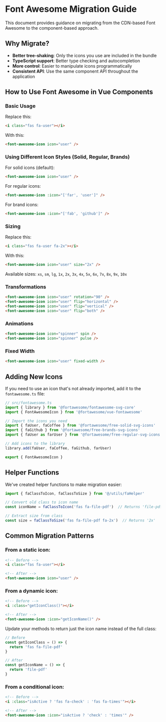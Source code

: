 # Font Awesome Migration Guide

This document provides guidance on migrating from the CDN-based Font Awesome to the component-based approach.

## Why Migrate?

- **Better tree-shaking**: Only the icons you use are included in the bundle
- **TypeScript support**: Better type checking and autocompletion
- **More control**: Easier to manipulate icons programmatically
- **Consistent API**: Use the same component API throughout the application

## How to Use Font Awesome in Vue Components

### Basic Usage

Replace this:
```html
<i class="fas fa-user"></i>
```

With this:
```html
<font-awesome-icon icon="user" />
```

### Using Different Icon Styles (Solid, Regular, Brands)

For solid icons (default):
```html
<font-awesome-icon icon="user" />
```

For regular icons:
```html
<font-awesome-icon :icon="['far', 'user']" />
```

For brand icons:
```html
<font-awesome-icon :icon="['fab', 'github']" />
```

### Sizing

Replace this:
```html
<i class="fas fa-user fa-2x"></i>
```

With this:
```html
<font-awesome-icon icon="user" size="2x" />
```

Available sizes: `xs`, `sm`, `lg`, `1x`, `2x`, `3x`, `4x`, `5x`, `6x`, `7x`, `8x`, `9x`, `10x`

### Transformations

```html
<font-awesome-icon icon="user" rotation="90" />
<font-awesome-icon icon="user" flip="horizontal" />
<font-awesome-icon icon="user" flip="vertical" />
<font-awesome-icon icon="user" flip="both" />
```

### Animations

```html
<font-awesome-icon icon="spinner" spin />
<font-awesome-icon icon="spinner" pulse />
```

### Fixed Width

```html
<font-awesome-icon icon="user" fixed-width />
```

## Adding New Icons

If you need to use an icon that's not already imported, add it to the `fontawesome.ts` file:

```typescript
// src/fontawesome.ts
import { library } from '@fortawesome/fontawesome-svg-core'
import { FontAwesomeIcon } from '@fortawesome/vue-fontawesome'

// Import the icons you need
import { faUser, faCoffee } from '@fortawesome/free-solid-svg-icons'
import { faGithub } from '@fortawesome/free-brands-svg-icons'
import { faUser as farUser } from '@fortawesome/free-regular-svg-icons'

// Add icons to the library
library.add(faUser, faCoffee, faGithub, farUser)

export { FontAwesomeIcon }
```

## Helper Functions

We've created helper functions to make migration easier:

```typescript
import { faClassToIcon, faClassToSize } from '@/utils/faHelper'

// Convert old class to icon name
const iconName = faClassToIcon('fas fa-file-pdf')  // Returns 'file-pdf'

// Extract size from class
const size = faClassToSize('fas fa-file-pdf fa-2x')  // Returns '2x'
```

## Common Migration Patterns

### From a static icon:

```html
<!-- Before -->
<i class="fas fa-user"></i>

<!-- After -->
<font-awesome-icon icon="user" />
```

### From a dynamic icon:

```html
<!-- Before -->
<i :class="getIconClass()"></i>

<!-- After -->
<font-awesome-icon :icon="getIconName()" />
```

Update your methods to return just the icon name instead of the full class:

```typescript
// Before
const getIconClass = () => {
  return 'fas fa-file-pdf'
}

// After
const getIconName = () => {
  return 'file-pdf'
}
```

### From a conditional icon:

```html
<!-- Before -->
<i :class="isActive ? 'fas fa-check' : 'fas fa-times'"></i>

<!-- After -->
<font-awesome-icon :icon="isActive ? 'check' : 'times'" />
```
